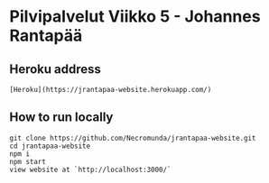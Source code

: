 # Pilvipalvelut Viikko 5 - Johannes Rantapää

## Heroku address
```
[Heroku](https://jrantapaa-website.herokuapp.com/)
```

## How to run locally
```
git clone https://github.com/Necromunda/jrantapaa-website.git
cd jrantapaa-website
npm i
npm start
view website at `http://localhost:3000/`
```